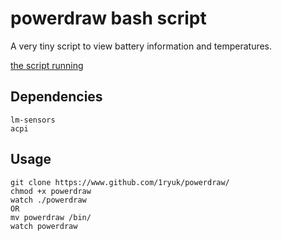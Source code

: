 # powerdraw bash script
A very tiny script to view battery information and temperatures.

[the script running](https://raw.githubusercontent.com/1ryuk/powerdraw/main/powerdraw.png)

## Dependencies
```
lm-sensors
acpi
```

## Usage

```
git clone https://www.github.com/1ryuk/powerdraw/
chmod +x powerdraw
watch ./powerdraw
OR
mv powerdraw /bin/
watch powerdraw

```
